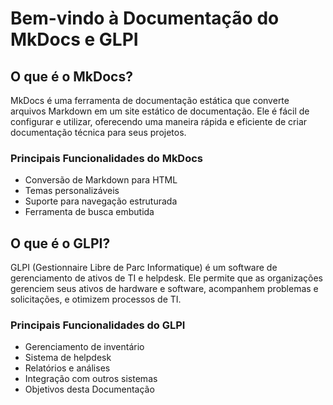 # Bem-vindo à Documentação do MkDocs e GLPI
## O que é o MkDocs?
MkDocs é uma ferramenta de documentação estática que converte arquivos Markdown em um site estático de documentação. Ele é fácil de configurar e utilizar, oferecendo uma maneira rápida e eficiente de criar documentação técnica para seus projetos.

### Principais Funcionalidades do MkDocs
- Conversão de Markdown para HTML
- Temas personalizáveis
- Suporte para navegação estruturada
- Ferramenta de busca embutida
## O que é o GLPI?
GLPI (Gestionnaire Libre de Parc Informatique) é um software de gerenciamento de ativos de TI e helpdesk. Ele permite que as organizações gerenciem seus ativos de hardware e software, acompanhem problemas e solicitações, e otimizem processos de TI.

### Principais Funcionalidades do GLPI
- Gerenciamento de inventário
- Sistema de helpdesk
- Relatórios e análises
- Integração com outros sistemas
- Objetivos desta Documentação

